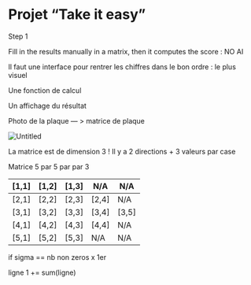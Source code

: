 # Projet “Take it easy”

Step 1

Fill in the results manually in a matrix, then it computes the score : NO AI



Il faut une interface pour rentrer les chiffres dans le bon ordre : le plus visuel 

Une fonction de calcul

Un affichage du résultat

Photo de la plaque — > matrice de plaque

![Untitled](https://prod-files-secure.s3.us-west-2.amazonaws.com/8d066c58-4e71-4117-a3db-d5bc5d8c9596/bb951104-8686-4756-a748-61e5a7f672d3/Untitled.png)

La matrice est de dimension 3 ! Il y a 2 directions + 3 valeurs par case

Matrice 5 par 5 par par 3

| [1,1] | [1,2] | [1,3] | N/A | N/A |
| --- | --- | --- | --- | --- |
| [2,1] | [2,2] | [2,3] | [2,4] | N/A |
| [3,1] | [3,2] | [3,3] | [3,4] | [3,5] |
| [4,1] | [4,2] | [4,3] | [4,4] | N/A |
| [5,1] | [5,2] | [5,3] | N/A | N/A |

if sigma == nb non zeros x 1er 

ligne 1 += sum(ligne)